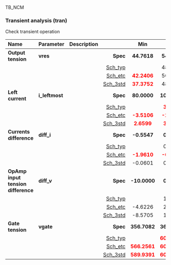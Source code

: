 TB_NCM

### Transient analysis (tran)

Check transient operation



|**Name**|**Parameter**|**Description**| |**Min**|**Typ**|**Max**| Unit|
|:---|:---|:---|---:|:---:|:---:|:---:| ---:|
|**Output tension**|**vres** | | **Spec**  | **44.7618** | **54.7618** | **64.7618** | **mV** |
| | | |<a href='results/tran_Sch_typical.html'>Sch_typ</a>| | 48.4494 |  | |
| | | |<a href='results/tran_Sch_etc.html'>Sch_etc</a>|<span style='color:red'>**42.2406**</span> | 50.0917 | 54.7950 | |
| | | |<a href='results/tran_Sch_mc.html'>Sch_3std</a>|<span style='color:red'>**37.3752**</span> | 48.4497 | 59.5242 | |
|**Left current**|**i\_leftmost** | | **Spec**  | **80.0000** | **100.0000** | **120.0000** | **nA** |
| | | |<a href='results/tran_Sch_typical.html'>Sch_typ</a>| | <span style='color:red'>**3.6971**</span> |  | |
| | | |<a href='results/tran_Sch_etc.html'>Sch_etc</a>|<span style='color:red'>**-3.5106**</span> | <span style='color:red'>**-2.7182**</span> | <span style='color:red'>**-0.6031**</span> | |
| | | |<a href='results/tran_Sch_mc.html'>Sch_3std</a>|<span style='color:red'>**2.6599**</span> | <span style='color:red'>**3.5616**</span> | <span style='color:red'>**4.4633**</span> | |
|**Currents difference**|**diff\_i** | | **Spec**  | **-0.5547** | **0.0000** | **0.7056** | **nA** |
| | | |<a href='results/tran_Sch_typical.html'>Sch_typ</a>| | 0.1168 |  | |
| | | |<a href='results/tran_Sch_etc.html'>Sch_etc</a>|<span style='color:red'>**-1.9610**</span> | <span style='color:red'>**-0.7307**</span> | 0.3196 | |
| | | |<a href='results/tran_Sch_mc.html'>Sch_3std</a>|-0.0601 | 0.0943 | 0.2487 | |
|**OpAmp input tension difference**|**diff\_v** | | **Spec**  | **-10.0000** | **0.0000** | **10.0000** | **mV** |
| | | |<a href='results/tran_Sch_typical.html'>Sch_typ</a>| | 1.2167 |  | |
| | | |<a href='results/tran_Sch_etc.html'>Sch_etc</a>|-4.6226 | 2.7824 | 7.2468 | |
| | | |<a href='results/tran_Sch_mc.html'>Sch_3std</a>|-8.5705 | 1.4933 | <span style='color:red'>**11.5570**</span> | |
|**Gate tension**|**vgate** | | **Spec**  | **356.7082** | **365.3225** | **376.1640** | **mV** |
| | | |<a href='results/tran_Sch_typical.html'>Sch_typ</a>| | <span style='color:red'>**605.3063**</span> |  | |
| | | |<a href='results/tran_Sch_etc.html'>Sch_etc</a>|<span style='color:red'>**566.2561**</span> | <span style='color:red'>**605.2190**</span> | <span style='color:red'>**640.4278**</span> | |
| | | |<a href='results/tran_Sch_mc.html'>Sch_3std</a>|<span style='color:red'>**589.9391**</span> | <span style='color:red'>**605.6651**</span> | <span style='color:red'>**621.3910**</span> | |
